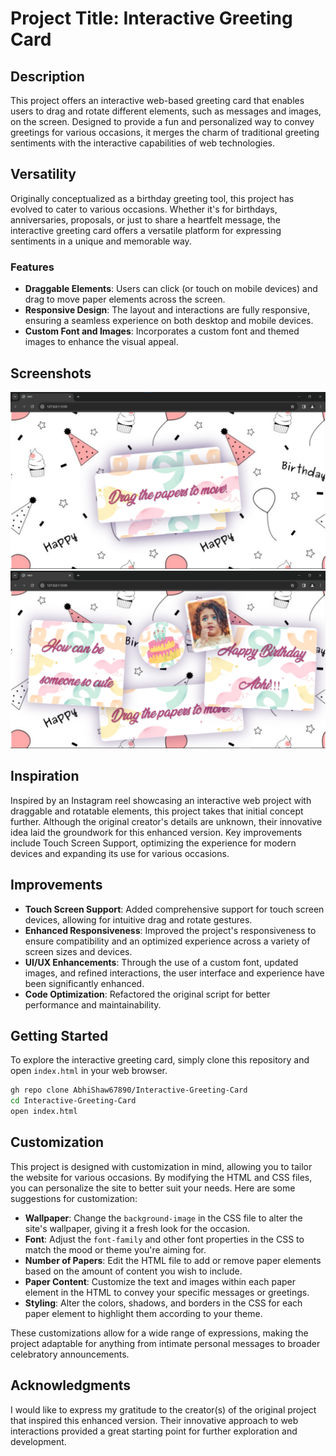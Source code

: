 # Project Title: Interactive Greeting Card

## Description
This project offers an interactive web-based greeting card that enables users to drag and rotate different elements, such as messages and images, on the screen. Designed to provide a fun and personalized way to convey greetings for various occasions, it merges the charm of traditional greeting sentiments with the interactive capabilities of web technologies.

## Versatility
Originally conceptualized as a birthday greeting tool, this project has evolved to cater to various occasions. Whether it's for birthdays, anniversaries, proposals, or just to share a heartfelt message, the interactive greeting card offers a versatile platform for expressing sentiments in a unique and memorable way.


### Features
- **Draggable Elements**: Users can click (or touch on mobile devices) and drag to move paper elements across the screen.
- **Responsive Design**: The layout and interactions are fully responsive, ensuring a seamless experience on both desktop and mobile devices.
- **Custom Font and Images**: Incorporates a custom font and themed images to enhance the visual appeal.

## Screenshots
![Screenshot 1](res/screenshot/01.png "Screenshot 1")
![Screenshot 2](res/screenshot/02.png "Screenshot 2")


## Inspiration
Inspired by an Instagram reel showcasing an interactive web project with draggable and rotatable elements, this project takes that initial concept further. Although the original creator's details are unknown, their innovative idea laid the groundwork for this enhanced version. Key improvements include Touch Screen Support, optimizing the experience for modern devices and expanding its use for various occasions.


## Improvements
- **Touch Screen Support**: Added comprehensive support for touch screen devices, allowing for intuitive drag and rotate gestures.
- **Enhanced Responsiveness**: Improved the project's responsiveness to ensure compatibility and an optimized experience across a variety of screen sizes and devices.
- **UI/UX Enhancements**: Through the use of a custom font, updated images, and refined interactions, the user interface and experience have been significantly enhanced.
- **Code Optimization**: Refactored the original script for better performance and maintainability.


## Getting Started
To explore the interactive greeting card, simply clone this repository and open `index.html` in your web browser.

```bash
gh repo clone AbhiShaw67890/Interactive-Greeting-Card
cd Interactive-Greeting-Card
open index.html
```


## Customization
This project is designed with customization in mind, allowing you to tailor the website for various occasions. By modifying the HTML and CSS files, you can personalize the site to better suit your needs. Here are some suggestions for customization:

- **Wallpaper**: Change the `background-image` in the CSS file to alter the site's wallpaper, giving it a fresh look for the occasion.
- **Font**: Adjust the `font-family` and other font properties in the CSS to match the mood or theme you're aiming for.
- **Number of Papers**: Edit the HTML file to add or remove paper elements based on the amount of content you wish to include.
- **Paper Content**: Customize the text and images within each paper element in the HTML to convey your specific messages or greetings.
- **Styling**: Alter the colors, shadows, and borders in the CSS for each paper element to highlight them according to your theme.

These customizations allow for a wide range of expressions, making the project adaptable for anything from intimate personal messages to broader celebratory announcements.


## Acknowledgments
I would like to express my gratitude to the creator(s) of the original project that inspired this enhanced version. Their innovative approach to web interactions provided a great starting point for further exploration and development.